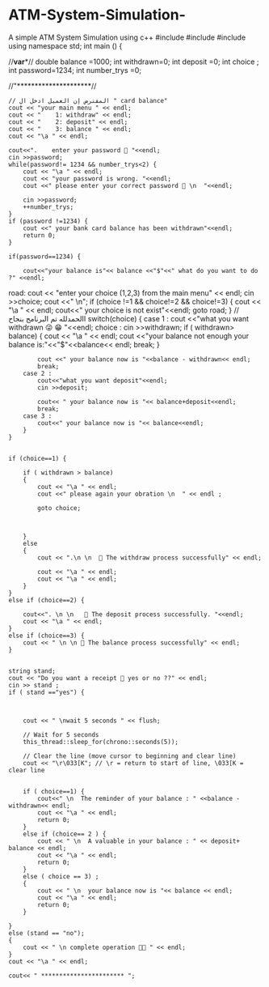 # ATM-System-Simulation-
A simple ATM System Simulation using c++
#include <iostream>
#include <chrono>
#include <thread>
using namespace std;
int main ()
{

//************var*************//
    double balance =1000;
    int withdrawn=0;
    int deposit =0;
    int  choice ;
    int password=1234;
    int number_trys =0;

//"*********************//

    // المفترض إن العميل ادخل ال " card balance"
    cout << "your main menu " << endl;
    cout << "    1: withdraw" << endl;
    cout << "    2: deposit" << endl;
    cout << "    3: balance " << endl;
    cout << "\a " << endl;

    cout<<".    enter your password 🔑 "<<endl;
    cin >>password;
    while(password!= 1234 && number_trys<2) {
        cout << "\a " << endl;
        cout << "your password is wrong. "<<endl;
        cout <<" please enter your correct password 🔑 \n  "<<endl;

        cin >>password;
        ++number_trys;
    }
    if (password !=1234) {
        cout <<" your bank card balance has been withdrawn"<<endl;
        return 0;
    }

    if(password==1234) {

        cout<<"your balance is"<< balance <<"$"<<" what do you want to do ?" <<endl;

road:
        cout << "enter your choice (1,2,3) from the main menu" << endl;
        cin >>choice;
        cout <<" \n";
        if (choice !=1 && choice!=2 && choice!=3) {
            cout << "\a " << endl;
            cout<<" your choice is not exist"<<endl;
            goto road;
        }
        // االحمدلله تم البرنامج بنجاح
        switch(choice)
        {
        case 1 :
            cout <<"what you want withdrawn 😜 😁 "<<endl;
choice :
            cin >>withdrawn;
            if ( withdrawn> balance)
            {
                cout << "\a " << endl;
                cout <<"your balance not enough your balance is:"<<"$"<<balance<< endl;
                break;
            }

            cout <<" your balance now is "<<balance - withdrawn<< endl;
            break;
        case 2 :
            cout<<"what you want deposit"<<endl;
            cin >>deposit;

            cout<< " your balance now is "<< balance+deposit<<endl;
            break;
        case 3 :
            cout<<" your balance now is "<< balance<<endl;
        }
    }


    if (choice==1) {

        if ( withdrawn > balance)
        {
            cout << "\a " << endl;
            cout <<" please again your obration \n  " << endl ;

            goto choice;



        }
        else
        {
            cout << ".\n \n  👏 The withdraw process successfully" << endl;

            cout << "\a " << endl;
            cout << "\a " << endl;
        }
    }
    else if (choice==2) {

        cout<<". \n \n   🎉 The deposit process successfully. "<<endl;
        cout << "\a " << endl;
    }
    else if (choice==3) {
        cout << " \n \n 🎉 The balance process successfully" << endl;
    }


    string stand;
    cout << "Do you want a receipt 🧾 yes or no ??" << endl;
    cin >> stand ;
    if ( stand =="yes") {



        cout << " \nwait 5 seconds " << flush;

        // Wait for 5 seconds
        this_thread::sleep_for(chrono::seconds(5));

        // Clear the line (move cursor to beginning and clear line)
        cout << "\r\033[K"; // \r = return to start of line, \033[K = clear line


        if ( choice==1) {
            cout<<" \n  The reminder of your balance : " <<balance - withdrawn<< endl;
            cout << "\a " << endl;
            return 0;
        }
        else if (choice== 2 ) {
            cout << " \n  A valuable in your balance : " << deposit+ balance << endl;
            cout << "\a " << endl;
            return 0;
        }
        else ( choice == 3) ;
        {
            cout << " \n  your balance now is "<< balance << endl;
            cout << "\a " << endl;
            return 0;
        }

    }
    else (stand == "no");
    {
        cout << " \n complete operation 💯✅ " << endl;
    }
    cout << "\a " << endl;

    cout<< " *********************** ";
